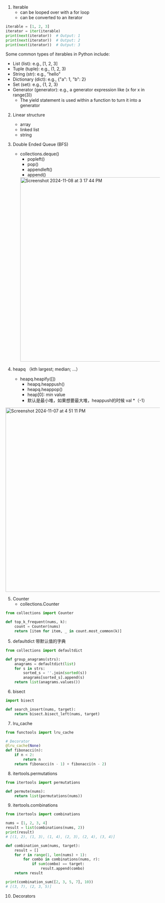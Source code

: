 1. Iterable
   - can be looped over with a for loop
   - can be converted to an iterator
```Python
iterable = [1, 2, 3]
iterator = iter(iterable)
print(next(iterator))  # Output: 1
print(next(iterator))  # Output: 2
print(next(iterator))  # Output: 3
```
Some common types of iterables in Python include:

- List (list): e.g., [1, 2, 3]
- Tuple (tuple): e.g., (1, 2, 3)
- String (str): e.g., "hello"
- Dictionary (dict): e.g., {"a": 1, "b": 2}
- Set (set): e.g., {1, 2, 3}
- Generator (generator): e.g., a generator expression like (x for x in range(3))
  - The yield statement is used within a function to turn it into a generator

2. Linear structure
   - array
   - linked list
   - string
  


3. Double Ended Queue (BFS)
   - collections.deque()
     - popleft()
     - pop()
     - appendleft()
     - append()
     <img width="600" alt="Screenshot 2024-11-08 at 3 17 44 PM" src="https://github.com/user-attachments/assets/b2da10c1-689a-4b74-be1d-c132c6312205">
  
4. heapq （kth largest; median; ...）
   - heapq.heapify([])
      - heapq.heappush()
      - heapq.heappop()
      - heap[0]: min value
      - 默认是最小堆，如果想要最大堆，heappush的时候 val *（-1）
<img width="600" alt="Screenshot 2024-11-07 at 4 51 11 PM" src="https://github.com/user-attachments/assets/5333284d-1525-4bf2-abe0-15af5f6e9aaf">


5. Counter
   - collections.Counter
```Python
from collections import Counter

def top_k_frequent(nums, k):
    count = Counter(nums)
    return [item for item, _ in count.most_common(k)]
```

5. defaultdict 带默认值的字典
```Python
from collections import defaultdict

def group_anagrams(strs):
    anagrams = defaultdict(list)
    for s in strs:
        sorted_s = ''.join(sorted(s))
        anagrams[sorted_s].append(s)
    return list(anagrams.values())
```

6. bisect
```Python
import bisect

def search_insert(nums, target):
    return bisect.bisect_left(nums, target)
```

7. lru_cache
```Python
from functools import lru_cache

# Decorator
@lru_cache(None)
def fibonacci(n):
    if n < 2:
        return n
    return fibonacci(n - 1) + fibonacci(n - 2)
```

8. itertools.permutations
```Python
from itertools import permutations

def permute(nums):
    return list(permutations(nums))
```

9. itertools.combinations
```Python
from itertools import combinations

nums = [1, 2, 3, 4]
result = list(combinations(nums, 2))
print(result)
# [(1, 2), (1, 3), (1, 4), (2, 3), (2, 4), (3, 4)]
```

```Python
def combination_sum(nums, target):
    result = []
    for r in range(1, len(nums) + 1):
        for combo in combinations(nums, r):
            if sum(combo) == target:
                result.append(combo)
    return result

print(combination_sum([2, 3, 5, 7], 10))
# [(3, 7), (2, 3, 5)]
```

10. Decorators

